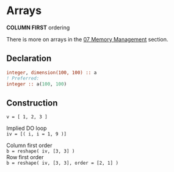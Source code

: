 # Arrays

**COLUMN FIRST** ordering

There is more on arrays in the [07 Memory Management](./07_Memory_Management.md) section.

## Declaration    

```fortran
integer, dimension(100, 100) :: a   
! Preferred:     
integer :: a(100, 100)
```

## Construction

`v = [ 1, 2, 3 ]`

Implied DO loop    
`iv = [( i, i = 1, 9 )]`

Column first order    
`b = reshape( iv, [3, 3] )`    
Row first order     
`b = reshape( iv, [3, 3], order = [2, 1] )`